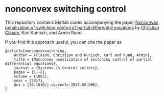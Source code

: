 # nonconvex switching control

This repository contains Matlab codes accompanying the paper [Nonconvex penalization of switching control of partial differential equations](http://arxiv.org/abs/1605.09750) by [Christian Clason](http://udue.de/clason), Karl Kunisch, and Armin Rund. 

If you find this approach useful, you can cite the paper as

    @article{nonconvexswitching,
        author = {Clason, Christian and Kunisch, Karl and Rund, Armin},
        title = {Nonconvex penalization of switching control of partial differential equations},
        journal = {Systems \& Control Letters},
        pages = {1--8},
        volume = {106c},
        year = {2017},
        doi = {10.1016/j.sysconle.2017.05.006},
    }

